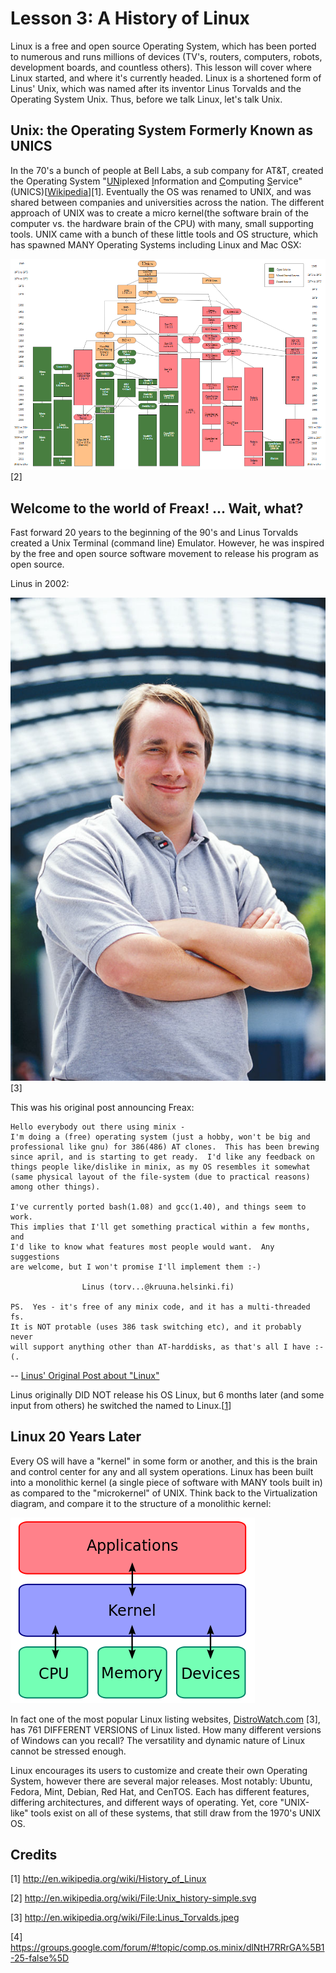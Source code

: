 Lesson 3: A History of Linux
============================
Linux is a free and open source Operating System, which has been ported to numerous and runs millions of devices (TV's, routers, computers, robots, development boards, and countless others).
This lesson will cover where Linux started, and where it's currently headed. 
Linux is a shortened form of Linus' Unix, which was named after its inventor Linus Torvalds and the Operating System Unix.
Thus, before we talk Linux, let's talk Unix.

Unix: the Operating System Formerly Known as UNICS
--------------------------------------------------
In the 70's a bunch of people at Bell Labs, a sub company for AT&T, created the Operating System "<u>UN</u>iplexed <u>I</u>nformation and <u>C</u>omputing <u>S</u>ervice" (UNICS)\[[Wikipedia][1]\]\[1\].
Eventually the OS was renamed to UNIX, and was shared between companies and universities across the nation.
The different approach of UNIX was to create a micro kernel(the software brain of the computer vs. the hardware brain of the CPU) with many, small supporting tools.
UNIX came with a bunch of these little tools and OS structure, which has spawned MANY Operating Systems including Linux and Mac OSX:

![UNIX Family Tree](./01_Family_Tree.png) \[2\]

Welcome to the world of Freax! ... Wait, what?
----------------------------------------------
Fast forward 20 years to the beginning of the 90's and Linus Torvalds created a Unix Terminal (command line) Emulator.
However, he was inspired by the free and open source software movement to release his program as open source.

Linus in 2002:

![Linus in 2002](./03_Linus_Torvalds.jpeg) \[3\]

This was his original post announcing Freax:
```
Hello everybody out there using minix -
I'm doing a (free) operating system (just a hobby, won't be big and
professional like gnu) for 386(486) AT clones.  This has been brewing
since april, and is starting to get ready.  I'd like any feedback on
things people like/dislike in minix, as my OS resembles it somewhat
(same physical layout of the file-system (due to practical reasons)
among other things).

I've currently ported bash(1.08) and gcc(1.40), and things seem to work. 
This implies that I'll get something practical within a few months, and
I'd like to know what features most people would want.  Any suggestions
are welcome, but I won't promise I'll implement them :-)

                Linus (torv...@kruuna.helsinki.fi)

PS.  Yes - it's free of any minix code, and it has a multi-threaded fs. 
It is NOT protable (uses 386 task switching etc), and it probably never
will support anything other than AT-harddisks, as that's all I have :-(. 
```
-- [Linus' Original Post about "Linux"][4]

Linus originally DID NOT release his OS Linux, but 6 months later (and some input from others) he switched the named to Linux.\[[1]\]

Linux 20 Years Later
--------------------
Every OS will have a "kernel" in some form or another, and this is the brain and control center for any and all system operations.
Linux has been built into a monolithic kernel (a single piece of software with MANY tools built in) as compared to the "microkernel" of UNIX.
Think back to the Virtualization diagram, and compare it to the structure of a monolithic kernel:

![A Monolithic Kernel](./02_Kernels_.png)

In fact one of the most popular Linux listing websites, [DistroWatch.com](http://distrowatch.com/) \[3\], has 761 DIFFERENT VERSIONS of Linux listed.
How many different versions of Windows can you recall?
The versatility and dynamic nature of Linux cannot be stressed enough.

Linux encourages its users to customize and create their own Operating System, however there are several major releases.
Most notably: Ubuntu, Fedora, Mint, Debian, Red Hat, and CenTOS.
Each has different features, differing architectures, and different ways of operating.
Yet, core "UNIX-like" tools exist on all of these systems, that still draw from the 1970's UNIX OS.

Credits
-------
\[1\] http://en.wikipedia.org/wiki/History_of_Linux

\[2\] http://en.wikipedia.org/wiki/File:Unix_history-simple.svg

\[3\] http://en.wikipedia.org/wiki/File:Linus_Torvalds.jpeg

\[4\] https://groups.google.com/forum/#!topic/comp.os.minix/dlNtH7RRrGA%5B1-25-false%5D

[1]:http://en.wikipedia.org/wiki/History_of_Linux
[2]:http://en.wikipedia.org/wiki/File:Unix_history-simple.svg
[3]:http://en.wikipedia.org/wiki/File:Linus_Torvalds.jpeg
[4]:https://groups.google.com/forum/#!topic/comp.os.minix/dlNtH7RRrGA%5B1-25-false%5D
